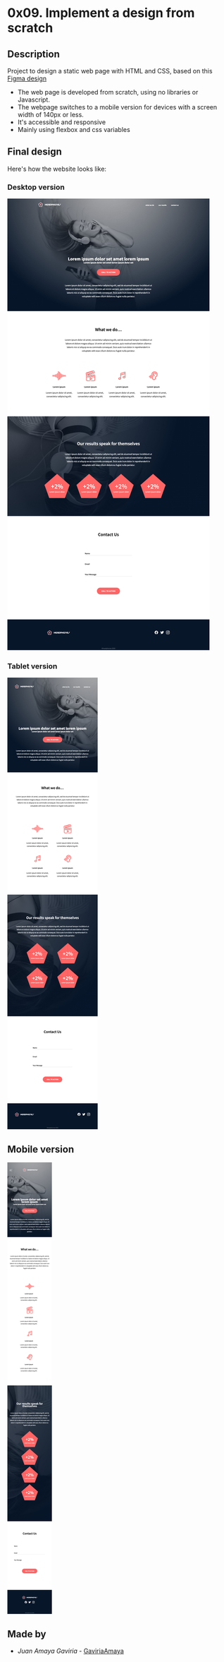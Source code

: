 # 0x09. Implement a design from scratch

## Description
Project to design a static web page with HTML and CSS, based on this [Figma design](https://www.figma.com/file/gkWRcFqkwtruWZgSfnnHF0/Holberton-School---Headphone-company?node-id=0%3A1)

- The web page is developed from scratch, using no libraries or Javascript.
- The webpage switches to a mobile version for devices with a screen width of 140px or less.
- It's accessible and responsive
- Mainly using flexbox and css variables

## Final design
Here's how the website looks like:

### Desktop version
![Desktop view](./images/desktop.jpg)

### Tablet version
![wide screen view](./images/tablet.png)

## Mobile version
![mobile view](./images/mobile.png)

## Made by
* *Juan Amaya  Gaviria* - [GaviriaAmaya](https://github.com/GaviriaAmaya)
